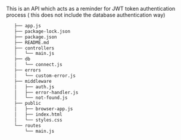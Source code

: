 This is an API which acts as a reminder for JWT token authentication process ( this does not include the database authentication way)
```bash
   ├── app.js  
   ├── package-lock.json  
   ├── package.json       
   ├── README.md
   ├── controllers        
   │   └── main.js        
   ├── db
   │   └── connect.js
   ├── errors
   │   └── custom-error.js
   ├── middleware
   │   ├── auth.js
   │   ├── error-handler.js
   │   └── not-found.js
   ├── public
   │   ├── browser-app.js
   │   ├── index.html
   │   └── styles.css
   └── routes
       └── main.js
```
